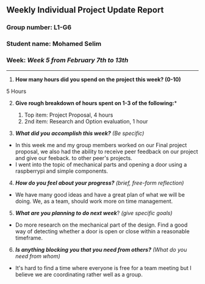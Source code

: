 ## Weekly Individual Project Update Report
### Group number: L1-G6
### Student name: Mohamed Selim
### Week: _Week 5 from February 7th to 13th_
___
1. **How many hours did you spend on the project this week? (0-10)**

5 Hours

2. **Give rough breakdown of hours spent on 1-3 of the following:***

   1. Top item: Project Proposal, 4 hours
   2. 2nd item: Research and Option evaluation, 1 hour

3. ***What did you accomplish this week?*** _(Be specific)_

  - In this week me and my group members worked on our Final project proposal, we also had the ability to receive peer feedback on our project and give our feeback.
  to other peer's projects.
  - I went into the topic of mechanical parts and opening a door using a raspberrypi and simple components.
 
4. ***How do you feel about your progress?*** _(brief, free-form reflection)_

  - We have many good ideas and have a great plan of what we will be doing. We, as a team, should work more on time management.
 
5. ***What are you planning to do next week***? _(give specific goals)_

  - Do more research on the mechanical part of the design. Find a good way of detecting whether a door is open or close within a reasonable timeframe.
  
6. ***Is anything blocking you that you need from others?*** _(What do you need from whom)_
  - It's hard to find a time where everyone is free for a team meeting but I believe we are coordinating rather well as a group. 


